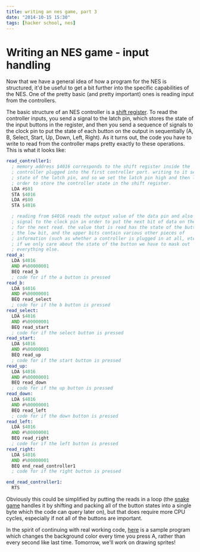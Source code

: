 ```yaml
---
title: writing an nes game, part 3
date: "2014-10-15 15:30"
tags: [hacker school, nes]
---
```


# Writing an NES game - input handling

Now that we have a general idea of how a program for the NES is structured,
it'd be useful to get a bit further into the specific capabilities of the NES.
One of the pretty basic (and pretty important) ones is reading input from the
controllers.

The basic structure of an NES controller is a [shift
register](https://en.wikipedia.org/wiki/Shift_register). To read the
controller inputs, you send a signal to the latch pin, which stores the state
of the input buttons in the register, and then you send a sequence of signals
to the clock pin to put the state of each button on the output in sequentially
(A, B, Select, Start, Up, Down, Left, Right). As it turns out, the code you
have to write to read from the controller maps pretty exactly to these
operations. This is what it looks like:

```asm
read_controller1:
  ; memory address $4016 corresponds to the shift register inside the
  ; controller plugged into the first controller port. writing to it sets the
  ; state of the latch pin, and so we set the latch pin high and then low in
  ; order to store the controller state in the shift register.
  LDA #$01
  STA $4016
  LDA #$00
  STA $4016

  ; reading from $4016 reads the output value of the data pin and also sends a
  ; signal to the clock pin in order to put the next bit of data on the output
  ; for the next read. the value that is read has the state of the button in
  ; the low bit, and the upper bits contain various other pieces of
  ; information (such as whether a controller is plugged in at all, etc), so
  ; if we only care about the state of the button we have to mask out
  ; everything else.
read_a:
  LDA $4016
  AND #%00000001
  BEQ read_b
  ; code for if the a button is pressed
read_b:
  LDA $4016
  AND #%00000001
  BEQ read_select
  ; code for if the b button is pressed
read_select:
  LDA $4016
  AND #%00000001
  BEQ read_start
  ; code for if the select button is pressed
read_start:
  LDA $4016
  AND #%00000001
  BEQ read_up
  ; code for if the start button is pressed
read_up:
  LDA $4016
  AND #%00000001
  BEQ read_down
  ; code for if the up button is pressed
read_down:
  LDA $4016
  AND #%00000001
  BEQ read_left
  ; code for if the down button is pressed
read_left:
  LDA $4016
  AND #%00000001
  BEQ read_right
  ; code for if the left button is pressed
read_right:
  LDA $4016
  AND #%00000001
  BEQ end_read_controller1
  ; code for if the right button is pressed

end_read_controller1:
  RTS
```

Obviously this could be simplified by putting the reads in a loop (the [snake
game](https://github.com/doy/nes-snake) handles it by shifting and packing all
of the button states into a single byte which the code can query later on),
but that does require more CPU cycles, especially if not all of the buttons
are important.

In the spirit of continuing with real working code,
[here]({{urls.media}}/input.s) is a sample program which changes the
background color every time you press A, rather than every second like last
time. Tomorrow, we'll work on drawing sprites!
